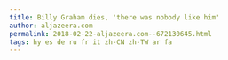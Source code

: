 ```yaml
---
title: Billy Graham dies, 'there was nobody like him'
author: aljazeera.com
permalink: 2018-02-22-aljazeera.com--672130645.html
tags: hy es de ru fr it zh-CN zh-TW ar fa
---
```


